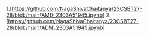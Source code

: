 1.[https://github.com/NagaShivaChaitanya/23CSBT27-28/blob/main/AMD_2303A51945.ipynb]
2.[https://github.com/NagaShivaChaitanya/23CSBT27-28/blob/main/ADM_2303A51945.ipynb]
